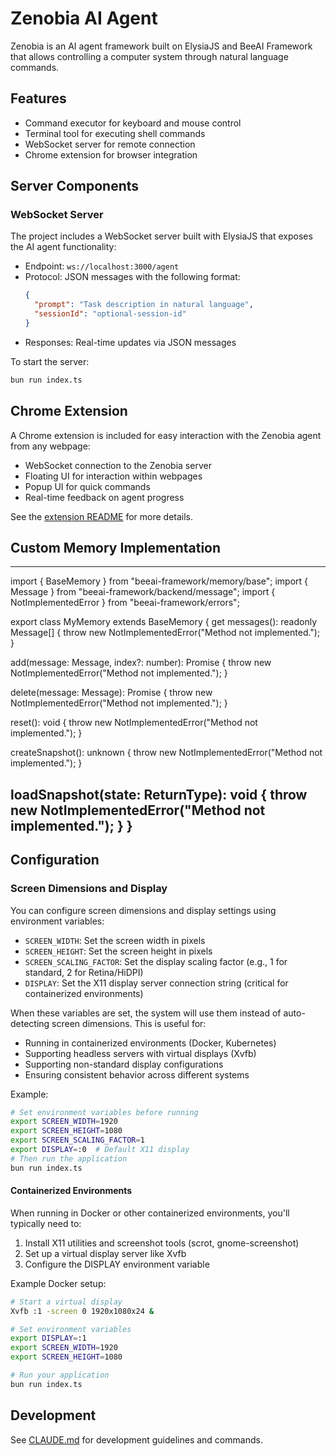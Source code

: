 # Zenobia AI Agent

Zenobia is an AI agent framework built on ElysiaJS and BeeAI Framework that allows controlling a computer system through natural language commands.

## Features

- Command executor for keyboard and mouse control
- Terminal tool for executing shell commands
- WebSocket server for remote connection
- Chrome extension for browser integration

## Server Components

### WebSocket Server

The project includes a WebSocket server built with ElysiaJS that exposes the AI agent functionality:

- Endpoint: `ws://localhost:3000/agent`
- Protocol: JSON messages with the following format:
  ```json
  {
    "prompt": "Task description in natural language",
    "sessionId": "optional-session-id"
  }
  ```
- Responses: Real-time updates via JSON messages

To start the server:
```bash
bun run index.ts
```

## Chrome Extension

A Chrome extension is included for easy interaction with the Zenobia agent from any webpage:

- WebSocket connection to the Zenobia server
- Floating UI for interaction within webpages
- Popup UI for quick commands
- Real-time feedback on agent progress

See the [extension README](./extension/README.md) for more details.

## Custom Memory Implementation
---
import { BaseMemory } from "beeai-framework/memory/base";
import { Message } from "beeai-framework/backend/message";
import { NotImplementedError } from "beeai-framework/errors";

export class MyMemory extends BaseMemory {
  get messages(): readonly Message[] {
    throw new NotImplementedError("Method not implemented.");
  }

  add(message: Message, index?: number): Promise<void> {
    throw new NotImplementedError("Method not implemented.");
  }

  delete(message: Message): Promise<boolean> {
    throw new NotImplementedError("Method not implemented.");
  }

  reset(): void {
    throw new NotImplementedError("Method not implemented.");
  }

  createSnapshot(): unknown {
    throw new NotImplementedError("Method not implemented.");
  }

  loadSnapshot(state: ReturnType<typeof this.createSnapshot>): void {
    throw new NotImplementedError("Method not implemented.");
  }
}
---

## Configuration

### Screen Dimensions and Display

You can configure screen dimensions and display settings using environment variables:

- `SCREEN_WIDTH`: Set the screen width in pixels
- `SCREEN_HEIGHT`: Set the screen height in pixels  
- `SCREEN_SCALING_FACTOR`: Set the display scaling factor (e.g., 1 for standard, 2 for Retina/HiDPI)
- `DISPLAY`: Set the X11 display server connection string (critical for containerized environments)

When these variables are set, the system will use them instead of auto-detecting screen dimensions. This is useful for:
- Running in containerized environments (Docker, Kubernetes)
- Supporting headless servers with virtual displays (Xvfb)
- Supporting non-standard display configurations
- Ensuring consistent behavior across different systems

Example:
```bash
# Set environment variables before running
export SCREEN_WIDTH=1920
export SCREEN_HEIGHT=1080
export SCREEN_SCALING_FACTOR=1
export DISPLAY=:0  # Default X11 display
# Then run the application
bun run index.ts
```

#### Containerized Environments

When running in Docker or other containerized environments, you'll typically need to:

1. Install X11 utilities and screenshot tools (scrot, gnome-screenshot)
2. Set up a virtual display server like Xvfb
3. Configure the DISPLAY environment variable

Example Docker setup:
```bash
# Start a virtual display
Xvfb :1 -screen 0 1920x1080x24 &

# Set environment variables
export DISPLAY=:1
export SCREEN_WIDTH=1920
export SCREEN_HEIGHT=1080

# Run your application
bun run index.ts
```

## Development

See [CLAUDE.md](./CLAUDE.md) for development guidelines and commands.